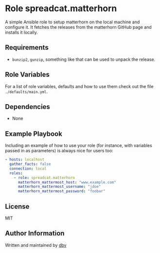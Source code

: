 # Role spreadcat.matterhorn

A simple Ansible role to setup matterhorn on the local machine and configure it.
It fetches the releases from the matterhorn GitHub page and installs it locally.

## Requirements

* `bunzip2`, `gunzip`, something like that can be used to unpack the release.

## Role Variables

For a list of role variables, defaults and how to use them check out the file `./defaults/main.yml`.

## Dependencies

* None

## Example Playbook

Including an example of how to use your role (for instance, with variables
passed in as parameters) is always nice for users too:

```yaml
- hosts: localhost
  gather_facts: false
  connection: local
  roles:
    - role: spreadcat.matterhorn
      matterhorn_mattermost_host: "www.example.com"
      matterhorn_mattermost_username: "jdoe"
      matterhorn_mattermost_password: "foobar"
```

## License

MIT

## Author Information

Written and maintained by [dbv](mailto:spreadcat.github@micronarrativ.org)
